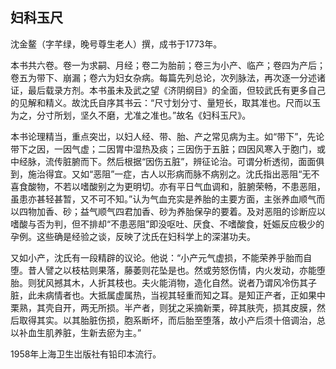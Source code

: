 ## 妇科玉尺

沈金鳌（字芊绿，晚号尊生老人）撰，成书于1773年。

本书共六卷。卷一为求嗣、月经；卷二为胎前；卷三为小产、临产；卷四为产后；卷五为带下、崩漏；卷六为妇女杂病。每篇先列总论，次列脉法，再次逐一分述诸证，最后载录方剂。本书虽未及武之望《济阴纲目》的全面，但较武氏有更多自己的见解和精义。故沈氏自序其书云：“尺寸划分寸、量短长，取其准也。尺而以玉为之，分寸所划，坚久不磨，尤准之准也。”故名《妇科玉尺》。

本书论理精当，重点突岀，以妇人经、带、胎、产之常见病为主。如“带下”，先论带下之因，一因气虚；二因胃中湿热及痰；三因伤于五脏；四因风寒入于胞门，或中经脉，流传脏腑而下。然后根据“因伤五脏”，辨征论治。可谓分析透彻，面面俱到，施治得宜。又如“恶阻”一症，古人以形病而脉不病别之。沈氏指出恶阻“无不喜食酸物，不若以嗜酸别之为更明切。亦有平日气血调和，脏腑荣畅，不患恶阻，虽患亦甚轻甚暂，又不可不知。”认为气血充实是养胎的主要方面，主张养血顺气而以四物加香、砂；益气顺气四君加香、砂为养胎保孕的要着。及对恶阻的诊断应以嗜酸与否为判，但不排却“不患恶阻”即没呕吐、厌食、不嗜酸食，妊娠反应极少的孕例。这些确是经验之谈，反映了沈氏在妇科学上的深湛功夫。

又如小产，沈氏有一段精辟的议论。他说：“小产元气虚损，不能荣养乎胎而自堕。昔人譬之以枝枯则果落，藤萎则花坠是也。然或劳怒伤情，内火发动，亦能堕胎。则犹风撼其木，人折其枝也。夫火能消物，造化自然。说者乃谓风冷伤其子脏，此未病情者也。大抵属虚属热，当视其轻重而知之耳。是知正产者，正如果中栗熟，其壳自开，两无所损。半产者，则犹之采摘新栗，碎其肤壳，损其皮膜，然后取得其实。以其胎脏伤损，胞系断坏，而后胎至堕落，故小产后须十倍调治，总以补血生肌养脏，生新去瘀为主。”

1958年上海卫生岀版社有铅印本流行。
